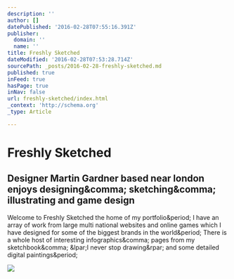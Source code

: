 ```yaml
---
description: ''
author: []
datePublished: '2016-02-28T07:55:16.391Z'
publisher:
  domain: ''
  name: ''
title: Freshly Sketched
dateModified: '2016-02-28T07:53:28.714Z'
sourcePath: _posts/2016-02-28-freshly-sketched.md
published: true
inFeed: true
hasPage: true
inNav: false
url: freshly-sketched/index.html
_context: 'http://schema.org'
_type: Article

---
```

# Freshly Sketched

<article style=""><h1>Designer Martin Gardner based near london enjoys designing&amp;comma; sketching&amp;comma; illustrating and game design</h1><p>Welcome to Freshly Sketched the home of my portfolio&amp;period; I have an array of work from large multi national websites and online games which I have designed for some of the biggest brands in the world&amp;period; There is a whole host of interesting infographics&amp;comma; pages from my sketchbook&amp;comma; &amp;lpar;I never stop drawing&amp;rpar; and some detailed digital paintings&amp;period;</p><img src="http://freshlysketched.com/images/thumbnails/does-the-uk-still-love-games.jpg" /></article>